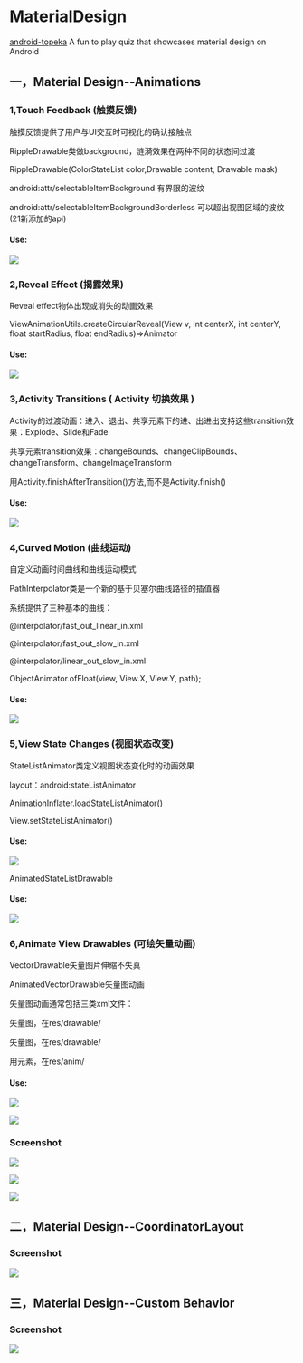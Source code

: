 # MaterialDesign
[android-topeka](https://github.com/googlesamples/android-topeka) A fun to play quiz that showcases material design on Android
## 一，Material Design--Animations
### 1,Touch Feedback (触摸反馈)
触摸反馈提供了用户与UI交互时可视化的确认接触点

RippleDrawable类做background，涟漪效果在两种不同的状态间过渡

RippleDrawable(ColorStateList color,Drawable content, Drawable mask)

android:attr/selectableItemBackground 有界限的波纹

android:attr/selectableItemBackgroundBorderless 可以超出视图区域的波纹 (21新添加的api)

#### Use:
![](images/code_ripple.png)

### 2,Reveal Effect (揭露效果)
Reveal effect物体出现或消失的动画效果

ViewAnimationUtils.createCircularReveal(View v, int centerX, int centerY, float startRadius, float endRadius)=>Animator

#### Use:
![](images/code_reveal.png)

### 3,Activity Transitions ( Activity 切换效果 )
Activity的过渡动画：进入、退出、共享元素下的进、出进出支持这些transition效果：Explode、Slide和Fade

共享元素transition效果：changeBounds、changeClipBounds、changeTransform、changeImageTransform

用Activity.finishAfterTransition()方法,而不是Activity.finish()

#### Use:
![](images/code_transitions.png)

### 4,Curved Motion (曲线运动)
自定义动画时间曲线和曲线运动模式

PathInterpolator类是一个新的基于贝塞尔曲线路径的插值器

系统提供了三种基本的曲线：

@interpolator/fast_out_linear_in.xml

@interpolator/fast_out_slow_in.xml

@interpolator/linear_out_slow_in.xml

ObjectAnimator.ofFloat(view, View.X, View.Y, path);

#### Use:
![](images/code_curved.png)

### 5,View State Changes (视图状态改变)
StateListAnimator类定义视图状态变化时的动画效果

layout：android:stateListAnimator

AnimationInflater.loadStateListAnimator()

View.setStateListAnimator()

#### Use:
![](images/code_state.png)


AnimatedStateListDrawable

#### Use:
![](images/code_state2.png)



### 6,Animate View Drawables (可绘矢量动画)
VectorDrawable矢量图片伸缩不失真

AnimatedVectorDrawable矢量图动画

矢量图动画通常包括三类xml文件：

<vector>矢量图，在res/drawable/

<animated-vector>矢量图，在res/drawable/

用<objectAnimator>元素，在res/anim/
  
#### Use:
![](images/code_vector.png)

![](images/code_vector2.png)

### Screenshot

![](images/Animation01.gif)

![](images/Animation2.gif)

![](images/Animation3.gif)


## 二，Material Design--CoordinatorLayout

### Screenshot

![](images/layout01.gif)


## 三，Material Design--Custom Behavior

### Screenshot

![](images/layout02.gif)
